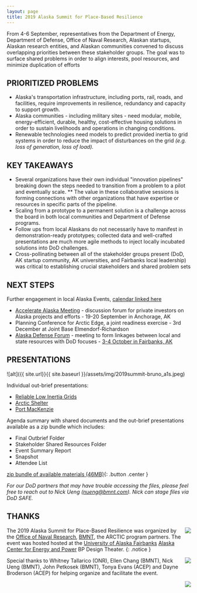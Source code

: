 ```yaml
---
layout: page
title: 2019 Alaska Summit for Place-Based Resilience
---
```


From 4-6 September, representatives from the Department of Energy, Department of Defense,
Office of Naval Research, Alaskan startups, Alaskan research entities, and Alaskan communities
convened to discuss overlapping priorities between these stakeholder groups. The goal was to
surface shared problems in order to align interests, pool resources, and minimize duplication of
efforts


## PRIORITIZED PROBLEMS
* Alaska's transportation infrastructure, including ports, rail, roads, and facilities, require
improvements in resilience, redundancy and capacity to support growth.
* Alaska communities - including military sites - need modular, mobile, energy-efficient,
durable, healthy, cost-effective housing solutions in order to sustain livelihoods and
operations in changing conditions.
*  Renewable technologies need models to predict provided inertia to grid systems in order to
reduce the impact of disturbances on the grid _(e.g. loss of generation, loss of load)._

## KEY TAKEAWAYS
* Several organizations have their own individual "innovation pipelines" breaking down the
steps needed to transition from a problem to a pilot and eventually scale.
** The value in these collaborative sessions is forming connections with other
organizations that have expertise or resources in specific parts of the pipeline.
* Scaling from a prototype to a permanent solution is a challenge across the board in both
local communities and Department of Defense programs.
* Follow ups from local Alaskans do not necessarily have to manifest in demonstration-ready
prototypes; collected data and well-crafted presentations are much more agile methods to
inject locally incubated solutions into DoD challenges.
* Cross-pollinating between all of the stakeholder groups present (DoD, AK startup
community, AK universities, and Fairbanks local leadership) was critical to establishing
crucial stakeholders and shared problem sets

## NEXT STEPS
Further engagement in local Alaska Events, [calendar linked
here](https://www.startupdigest.com/digests/alaska)
* [Accelerate Alaska Meeting](https://www.accelerateak.com) - discussion forum for private investors on Alaska projects and efforts - 19-20 September in Anchorage, AK
* Planning Conference for Arctic Edge, a joint readiness exercise - 3rd December at
Joint Base Elmendorf-Richardson
* [Alaska Defense Forum](https://adcregionalforum.org/alaska/) - meeting to form linkages between local and state resources with DoD focuses - [3-4 October in Fairbanks, AK](https://www.fairbankschamber.org/events/details/alaska-defense-forum-25758)

## PRESENTATIONS

![alt]({{ site.url}}{{ site.baseurl }}/assets/img/2019summit-bruno_a1s.jpeg)

Individual out-brief presentations:
* [Reliable Low Inertia Grids](https://github.com/acep-uaf/thearcticprogram.net/blob/master/events/2019-summit/2019AKPlaceBasedResilience-Reliable_Low_Inertia_Grids-Rev2.pdf?raw=true)
* [Arctic Shelter](https://github.com/acep-uaf/thearcticprogram.net/blob/master/events/2019-summit/2019AKPlaceBasedResilience-Shelter_Team-Rev_D.pdf?raw=true)
* [Port MacKenzie](https://github.com/acep-uaf/thearcticprogram.net/blob/master/events/2019-summit/2019AKPlaceBasedResilience-Port_MacKenzie.pdf?raw=true)

Agenda summary with shared documents and the out-brief presentations available
as a zip bundle which includes:
* Final Outbrief Folder
* Stakeholder Shared Resources Folder 
* Event Summary Report
* Snapshot
* Attendee List

[zip bundle of available materials (46MB)](https://github.com/acep-uaf/thearcticprogram.net/blob/master/events/2019-summit/2019AKPlaceBasedResilience-bundle.zip?raw=true){: .button .center }

_For our DoD partners that may have trouble accessing the files, please feel free to reach out to Nick Ueng (nueng@bmnt.com). Nick can stage files via DoD SAFE._

## THANKS

<img align="right" src="{{ site.url}}{{ site.baseurl }}/assets/img/onr-logo-250x.png" />



The 2019 Alaska Summit for Place-Based Resilience was organized by the [Office of Naval Research](https://onr.navy.mil), [BMNT](https://www.bmnt.com), the ARCTIC program partners. The event was hosted hosted at the [University of Alaska Fairbanks](https://uaf.edu) [Alaska Center for Energy and Power](http://acep.uaf.edu) BP Design Theater.
{: .notice }

<img align="right" src="{{ site.url}}{{ site.baseurl }}/assets/img/bmnt-logo-250x.png" />

Special thanks to Whitney Tallarico (ONR), Ellen Chang (BMNT), Nick Ueng (BMNT), John Petkosek (BMNT), Tonya Evans (ACEP) and Dayne Broderson (ACEP) for helping organize and facilitate the event.

<img align="right" src="{{ site.url}}{{ site.baseurl }}/assets/img/acep-logo-250x.png" />
